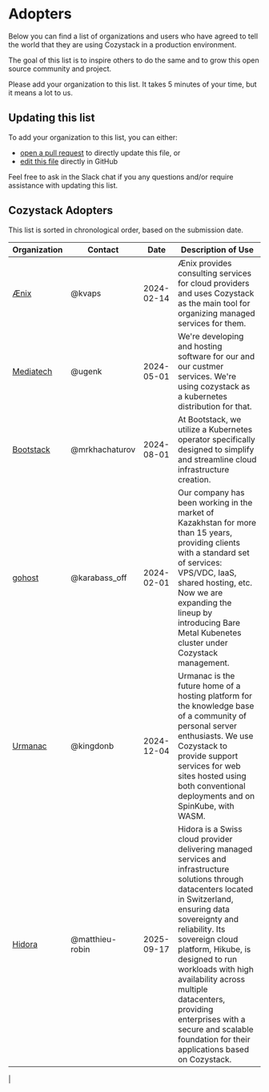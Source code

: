 # Adopters

Below you can find a list of organizations and users who have agreed to
tell the world that they are using Cozystack in a production environment.

The goal of this list is to inspire others to do the same and to grow
this open source community and project.

Please add your organization to this list. It takes 5 minutes of your time,
but it means a lot to us.

## Updating this list

To add your organization to this list, you can either:

- [open a pull request](https://github.com/cozystack/cozystack/pulls) to directly update this file, or
- [edit this file](https://github.com/cozystack/cozystack/blob/main/ADOPTERS.md) directly in GitHub

Feel free to ask in the Slack chat if you any questions and/or require
assistance with updating this list.

## Cozystack Adopters

This list is sorted in chronological order, based on the submission date.

| Organization | Contact | Date | Description of Use |
| ------------ | ------- | ---- | ------------------ |
| [Ænix](https://aenix.io/) | @kvaps | 2024-02-14 | Ænix provides consulting services for cloud providers and uses Cozystack as the main tool for organizing managed services for them. |
| [Mediatech](https://mediatech.dev/) | @ugenk | 2024-05-01 | We're developing and hosting software for our and our custmer services. We're using cozystack as a kubernetes distribution for that. |
| [Bootstack](https://bootstack.app/) | @mrkhachaturov | 2024-08-01| At Bootstack, we utilize a Kubernetes operator specifically designed to simplify and streamline cloud infrastructure creation.|
| [gohost](https://gohost.kz/) | @karabass_off | 2024-02-01 | Our company has been working in the market of Kazakhstan for more than 15 years, providing clients with a standard set of services: VPS/VDC, IaaS, shared hosting, etc. Now we are expanding the lineup by introducing Bare Metal Kubenetes cluster under Cozystack management. |
| [Urmanac](https://urmanac.com) | @kingdonb | 2024-12-04 | Urmanac is the future home of a hosting platform for the knowledge base of a community of personal server enthusiasts. We use Cozystack to provide support services for web sites hosted using both conventional deployments and on SpinKube, with WASM. |
| [Hidora](https://hikube.cloud) | @matthieu-robin | 2025-09-17 | Hidora is a Swiss cloud provider delivering managed services and infrastructure solutions through datacenters located in Switzerland, ensuring data sovereignty and reliability. Its sovereign cloud platform, Hikube, is designed to run workloads with high availability across multiple datacenters, providing enterprises with a secure and scalable foundation for their applications based on Cozystack. |
| 
